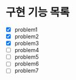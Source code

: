 # 구현 기능 목록

- [x] problem1
- [x] problem2
- [x] problem3
- [ ] problem4
- [ ] problem5
- [ ] problem6
- [ ] problem7